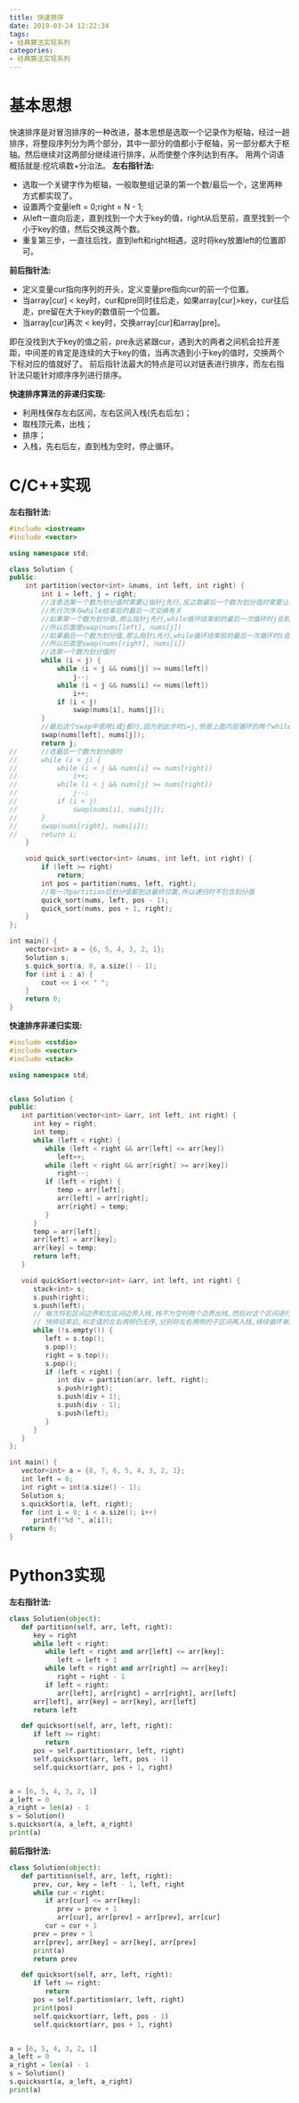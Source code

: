 ```yaml
---
title: 快速排序
date: 2019-03-24 12:22:34
tags:
- 经典算法实现系列
categories:
- 经典算法实现系列
---
```


# 基本思想
快速排序是对冒泡排序的一种改进，基本思想是选取一个记录作为枢轴，经过一趟排序，将整段序列分为两个部分，其中一部分的值都小于枢轴，另一部分都大于枢轴。然后继续对这两部分继续进行排序，从而使整个序列达到有序。
用两个词语概括就是:挖坑填数+分治法。
**左右指针法:**
* 选取一个关键字作为枢轴，一般取整组记录的第一个数/最后一个，这里两种方式都实现了。
* 设置两个变量left = 0;right = N - 1;
* 从left一直向后走，直到找到一个大于key的值，right从后至前，直至找到一个小于key的值，然后交换这两个数。
* 重复第三步，一直往后找，直到left和right相遇，这时将key放置left的位置即可。

**前后指针法:**
* 定义变量cur指向序列的开头，定义变量pre指向cur的前一个位置。
* 当array[cur]  < key时，cur和pre同时往后走，如果array[cur]>key，cur往后走，pre留在大于key的数值前一个位置。
* 当array[cur]再次 < key时，交换array[cur]和array[pre]。

即在没找到大于key的值之前，pre永远紧跟cur，遇到大的两者之间机会拉开差距，中间差的肯定是连续的大于key的值，当再次遇到小于key的值时，交换两个下标对应的值就好了。
前后指针法最大的特点是可以对链表进行排序，而左右指针法只能针对顺序序列进行排序。

**快速排序算法的非递归实现:**
* 利用栈保存左右区间，左右区间入栈(先右后左)；
* 取栈顶元素，出栈；
* 排序；  
* 入栈，先右后左，直到栈为空时，停止循环。
# C/C++实现
**左右指针法:**
```cpp
#include <iostream>
#include <vector>

using namespace std;

class Solution {
public:
	int partition(vector<int> &nums, int left, int right) {
		int i = left, j = right;
		//注意选第一个数为划分值时需要让指针j先行,反之取最后一个数为划分值时需要让指针i先行
		//先行次序与while结束后的最后一次交换有关
		//如果第一个数为划分值,那么指针j先行,while循环结束前的最后一次循环时j会到达比划分值小的最后一个值的位置上
		//所以后面是swap(nums[left], nums[j])
		//如果最后一个数为划分值,那么指针i先行,while循环结束前的最后一次循环时i会到达比划分值大的第一个位置上
		//所以后面是swap(nums[right], nums[i])
		//选第一个数为划分值时
		while (i < j) {
			while (i < j && nums[j] >= nums[left])
				j--;
			while (i < j && nums[i] <= nums[left])
				i++;
			if (i < j)
				swap(nums[i], nums[j]);
		}
		//最后这个swap中使用i或j都行,因为到此步时i=j,但是上面内层循环的两个while次序会影响i、j的最终位置
		swap(nums[left], nums[j]);
		return j;
//		//选最后一个数为划分值时
//		while (i < j) {
//			while (i < j && nums[i] <= nums[right])
//				i++;
//			while (i < j && nums[j] >= nums[right])
//				j--;
//			if (i < j)
//				swap(nums[i], nums[j]);
//		}
//		swap(nums[right], nums[i]);
//		return i;
	}

	void quick_sort(vector<int> &nums, int left, int right) {
		if (left >= right)
			return;
		int pos = partition(nums, left, right);
		//每一次partition后划分值都到达最终位置,所以递归时不包含划分值
		quick_sort(nums, left, pos - 1);
		quick_sort(nums, pos + 1, right);
	}
};

int main() {
	vector<int> a = {6, 5, 4, 3, 2, 1};
	Solution s;
	s.quick_sort(a, 0, a.size() - 1);
	for (int i : a) {
		cout << i << " ";
	}
	return 0;
}
```
**快速排序非递归实现:**
```cpp
#include <cstdio>
#include <vector>
#include <stack>

using namespace std;


class Solution {
public:
   int partition(vector<int> &arr, int left, int right) {
      int key = right;
      int temp;
      while (left < right) {
         while (left < right && arr[left] <= arr[key])
            left++;
         while (left < right && arr[right] >= arr[key])
            right--;
         if (left < right) {
            temp = arr[left];
            arr[left] = arr[right];
            arr[right] = temp;
         }
      }
      temp = arr[left];
      arr[left] = arr[key];
      arr[key] = temp;
      return left;
   }

   void quickSort(vector<int> &arr, int left, int right) {
      stack<int> s;
      s.push(right);
      s.push(left);
      // 每次将右区间边界和左区间边界入栈,栈不为空时两个边界出栈,然后对这个区间进行一趟快排
      // 快排结束后,标定值的左右两侧仍无序,分别将左右两侧的子区间再入栈,继续循环单趟快排
      while (!s.empty()) {
         left = s.top();
         s.pop();
         right = s.top();
         s.pop();
         if (left < right) {
            int div = partition(arr, left, right);
            s.push(right);
            s.push(div + 1);
            s.push(div - 1);
            s.push(left);
         }
      }
   }
};

int main() {
   vector<int> a = {8, 7, 6, 5, 4, 3, 2, 1};
   int left = 0;
   int right = int(a.size() - 1);
   Solution s;
   s.quickSort(a, left, right);
   for (int i = 0; i < a.size(); i++)
      printf("%d ", a[i]);
   return 0;
}
```

# Python3实现
**左右指针法:**
```python
class Solution(object):
   def partition(self, arr, left, right):
      key = right
      while left < right:
         while left < right and arr[left] <= arr[key]:
            left = left + 1
         while left < right and arr[right] >= arr[key]:
            right = right - 1
         if left < right:
            arr[left], arr[right] = arr[right], arr[left]
      arr[left], arr[key] = arr[key], arr[left]
      return left

   def quicksort(self, arr, left, right):
      if left >= right:
         return
      pos = self.partition(arr, left, right)
      self.quicksort(arr, left, pos - 1)
      self.quicksort(arr, pos + 1, right)


a = [6, 5, 4, 3, 2, 1]
a_left = 0
a_right = len(a) - 1
s = Solution()
s.quicksort(a, a_left, a_right)
print(a)
```
**前后指针法:**
```python
class Solution(object):
   def partition(self, arr, left, right):
      prev, cur, key = left - 1, left, right
      while cur < right:
         if arr[cur] <= arr[key]:
            prev = prev + 1
            arr[cur], arr[prev] = arr[prev], arr[cur]
         cur = cur + 1
      prev = prev + 1
      arr[prev], arr[key] = arr[key], arr[prev]
      print(a)
      return prev

   def quicksort(self, arr, left, right):
      if left >= right:
         return
      pos = self.partition(arr, left, right)
      print(pos)
      self.quicksort(arr, left, pos - 1)
      self.quicksort(arr, pos + 1, right)


a = [6, 5, 4, 3, 2, 1]
a_left = 0
a_right = len(a) - 1
s = Solution()
s.quicksort(a, a_left, a_right)
print(a)
```